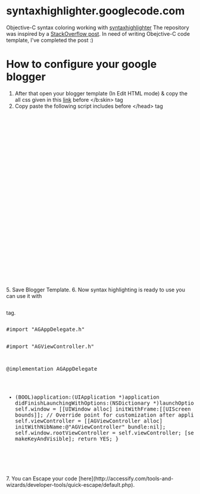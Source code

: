 syntaxhighlighter.googlecode.com
================================

Objective-C syntax coloring working with [syntaxhighlighter](https://code.google.com/p/syntaxhighlighter/)
The repository was inspired by a [StackOverflow post](http://stackoverflow.com/questions/10335463/how-to-setup-syntax-highlighter-on-blogger). In need of writing Obejctive-C code template, I've completed the post :)


How to configure your google blogger
====================================

1. After that open your blogger template (In Edit HTML mode) & copy the all css given in this [link](https://raw.github.com/corinnekrych/syntaxhighlighter.googlecode.com/master/css/syntaxhighlighter.css) before &lt;/b:skin&gt; tag
2. Copy paste the following script includes before &lt;/head&gt; tag
<pre>
<script src='http://syntaxhighlighter.googlecode.com/svn/trunk/Scripts/shCore.js' type='text/javascript'></script>
<script src='http://syntaxhighlighter.googlecode.com/svn/trunk/Scripts/shBrushCpp.js' type='text/javascript'></script>
<script src='http://syntaxhighlighter.googlecode.com/svn/trunk/Scripts/shBrushCSharp.js' type='text/javascript'></script>
<script src='http://syntaxhighlighter.googlecode.com/svn/trunk/Scripts/shBrushCss.js' type='text/javascript'></script>
<script src='http://syntaxhighlighter.googlecode.com/svn/trunk/Scripts/shBrushDelphi.js' type='text/javascript'></script>
<script src='http://syntaxhighlighter.googlecode.com/svn/trunk/Scripts/shBrushJava.js' type='text/javascript'></script>
<script src='http://syntaxhighlighter.googlecode.com/svn/trunk/Scripts/shBrushJScript.js' type='text/javascript'></script>
<script src='http://syntaxhighlighter.googlecode.com/svn/trunk/Scripts/shBrushPhp.js' type='text/javascript'></script>
<script src='http://syntaxhighlighter.googlecode.com/svn/trunk/Scripts/shBrushPython.js' type='text/javascript'></script>
<script src='http://syntaxhighlighter.googlecode.com/svn/trunk/Scripts/shBrushRuby.js' type='text/javascript'></script>
<script src='http://syntaxhighlighter.googlecode.com/svn/trunk/Scripts/shBrushSql.js' type='text/javascript'></script>
<script src='http://syntaxhighlighter.googlecode.com/svn/trunk/Scripts/shBrushVb.js' type='text/javascript'></script>
<script src='http://syntaxhighlighter.googlecode.com/svn/trunk/Scripts/shBrushXml.js' type='text/javascript'></script>
<script src='https://raw.github.com/corinnekrych/syntaxhighlighter.googlecode.com/master/scripts/shBrushObjc.js' type='text/javascript'/>
</pre>
3.  Paste the following code before &lt;/body&gt; tag.
<pre>
<script language='javascript'>
dp.SyntaxHighlighter.BloggerMode();
dp.SyntaxHighlighter.HighlightAll('code');
</script>
</pre>
5. Save Blogger Template.
6. Now syntax highlighting is ready to use you can use it with <pre></pre> tag.
<pre>
<pre name="code" class="objc">
#import "AGAppDelegate.h"

#import "AGViewController.h"

@implementation AGAppDelegate

- (BOOL)application:(UIApplication *)application didFinishLaunchingWithOptions:(NSDictionary *)launchOptions
{
    self.window = [[UIWindow alloc] initWithFrame:[[UIScreen mainScreen] bounds]];
    // Override point for customization after application launch.
    self.viewController = [[AGViewController alloc] initWithNibName:@"AGViewController" bundle:nil];
    self.window.rootViewController = self.viewController;
    [self.window makeKeyAndVisible];
    return YES;
}
</pre>
</pre>
7. You can Escape your code [here](http://accessify.com/tools-and-wizards/developer-tools/quick-escape/default.php).

